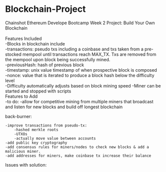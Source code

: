 # Blockchain-Project
Chainshot Ethereum Develope Bootcamp Week 2 Project: Build Your Own Blockchain <br />
<br />
Features Included<br />
-Blocks in blockchain include<br />
    -transactions: pseudo txs including a coinbase and txs taken from a pre-stocked mempool until transactions reach MAX_TX. Txs are removed from the mempool upon block being successfully mined.<br />
    -previousHash: hash of previous block<br />
    -timestamp: unix value timestamp of when prospective block is composed<br />
    -nonce: value that is iterated to produce a block hash below the difficulty level<br />
-Difficulty automatically adjusts based on block mining speed
-Miner can be started and stopped with scripts
<br />
Features to Add<br />
-to do:
    -allow for competitive mining from multiple miners that broadcast and listen for new blocks and build off longest blockchain


back-burner:

    -improve transactions from pseudo-tx:
        -hashed merkle roots
        -UTXOs
        -actually move value between accounts
    -add public key cryptography
    -add consensus rules for miners/nodes to check new blocks & add a malicious miner.
    -add addresses for miners, make coinbase tx increase their balance
    


Issues with solution:<br />